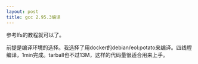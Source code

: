 ```yaml
---
layout: post
title: gcc 2.95.3编译
---
```


参考lfs的教程就可以了。

前提是编译环境的选择。我选择了用docker的debian/eol:potato来编译。四线程编译，1min完成。tarball也不过13M，这样的代码量很适合用来上手。
